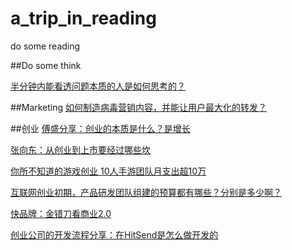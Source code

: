 # a_trip_in_reading
do some reading


##Do some think

[半分钟内能看透问题本质的人是如何思考的？](http://mp.weixin.qq.com/s?__biz=MjM5MTA4MjE5OA==&mid=2660118921&idx=1&sn=28c19e651a77479fb65fc5b295684f4c)

##Marketing
[如何制造病毒营销内容，并能让用户最大化的转发？](http://daily.zhihu.com/story/1266414)

##创业
[傅盛分享：创业的本质是什么？是增长](https://mp.weixin.qq.com/s?__biz=MzA3MDE4OTMwOQ==&mid=2651267474&idx=5&sn=7f74f0e544870f83db6388f1bcfd53f4&scene=0&key=77421cf58af4a6538e47f530474c9c8cbee59216c737801405c1fb6865cb4c8136f8572b039b1dfb04894d7146ea3c9c&ascene=0&uin=MjUwMjU3MzY2MQ%3D%3D&devicetype=iMac+MacBookPro12%2C1+OSX+OSX+10.11.2+build(15C50)&version=11020201&pass_ticket=6R9EynS6sBEgRjhs8svNdeNK%2F7RVUnvXyj3PURFcUlsOEJfMdtQMw5oPDL2OCPCs)

[张向东：从创业到上市要经过哪些坎](http://money.163.com/14/0312/15/9N560SC400253G87.html)

[你所不知道的游戏创业 10人手游团队月支出超10万
](http://www.97973.com/n/2014-09-03/1028811851.shtml)

[互联网创业初期，产品研发团队组建的预算都有哪些？分别是多少啊？
](http://www.zhihujingxuan.com/1655.html)

[快品牌：金错刀看商业2.0](http://jincuodao.blog.techweb.com.cn/archives/1011)

[创业公司的开发流程分享：在HitSend是怎么做开发的](http://blog.jobbole.com/45486/)